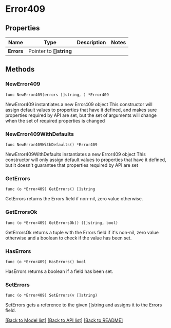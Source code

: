 # Error409

## Properties

Name | Type | Description | Notes
------------ | ------------- | ------------- | -------------
**Errors** | Pointer to **[]string** |  | 

## Methods

### NewError409

`func NewError409(errors []string, ) *Error409`

NewError409 instantiates a new Error409 object
This constructor will assign default values to properties that have it defined,
and makes sure properties required by API are set, but the set of arguments
will change when the set of required properties is changed

### NewError409WithDefaults

`func NewError409WithDefaults() *Error409`

NewError409WithDefaults instantiates a new Error409 object
This constructor will only assign default values to properties that have it defined,
but it doesn't guarantee that properties required by API are set

### GetErrors

`func (o *Error409) GetErrors() []string`

GetErrors returns the Errors field if non-nil, zero value otherwise.

### GetErrorsOk

`func (o *Error409) GetErrorsOk() ([]string, bool)`

GetErrorsOk returns a tuple with the Errors field if it's non-nil, zero value otherwise
and a boolean to check if the value has been set.

### HasErrors

`func (o *Error409) HasErrors() bool`

HasErrors returns a boolean if a field has been set.

### SetErrors

`func (o *Error409) SetErrors(v []string)`

SetErrors gets a reference to the given []string and assigns it to the Errors field.


[[Back to Model list]](../README.md#documentation-for-models) [[Back to API list]](../README.md#documentation-for-api-endpoints) [[Back to README]](../README.md)


